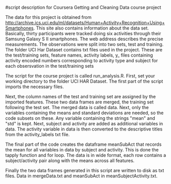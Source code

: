 #script description for Coursera Getting and Cleaning Data course project

The data for this project is obtained from http://archive.ics.uci.edu/ml/datasets/Human+Activity+Recognition+Using+Smartphones. 
This site also contains information about the data set. Basically, thirty participants were tracked doing six activities through their 
Samsung Galaxy S II smartphones. The web address describes the precise measurements. The observations were split into two sets, test and training.
The folder UCI Har Dataset contains txt files used in the project. These are the test/training sets, feature names, activity labels, y_ files containing activity encoded numbers 
corresponding to activity type and subject for each obsersvation in the test/training sets 

The script for the course project is called run_analysis.R. First, set your working directory to the folder UCI HAR Dataset.
The first part of the script imports the necessary files. 

Next, the column names of the test and training set are assigned by the imported features. These two data frames are merged, the training set following the test set.
The merged data is called data. Next, only the 
variables containing the means and standard deviations are needed, so the code subsets on these. Any variable containing the 
strings "mean" and "std" is kept. Next, subject and activity are added as additional variables in data. The activity variable in data is then converted to the descriptive titles from the activity_labels txt file.   

The final part of the code creates the dataframe meanSubAct that records the mean for all variables in data by 
subject and activity. This is done the tapply function and for loop. The data is in wide format, each row contains a subject/activity
pair along with the means across all features. 

Finally the two data frames generated in this script are written to disk as txt files. Data in mergeData.txt and meanSubAct
in meanSubjectActivity.txt. 

